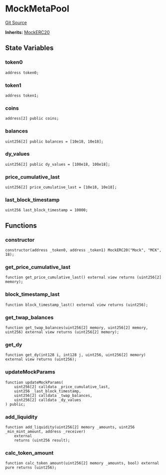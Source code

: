 # MockMetaPool
[Git Source](https://github.com/ubiquity/ubiquity-dollar/blob/3bd8ebfb9c040c43bc7387d834825102cd1e7687/src/dollar/mocks/MockMetaPool.sol)

**Inherits:**
[MockERC20](/src/dollar/mocks/MockERC20.sol/contract.MockERC20.md)


## State Variables
### token0

```solidity
address token0;
```


### token1

```solidity
address token1;
```


### coins

```solidity
address[2] public coins;
```


### balances

```solidity
uint256[2] public balances = [10e18, 10e18];
```


### dy_values

```solidity
uint256[2] public dy_values = [100e18, 100e18];
```


### price_cumulative_last

```solidity
uint256[2] price_cumulative_last = [10e18, 10e18];
```


### last_block_timestamp

```solidity
uint256 last_block_timestamp = 10000;
```


## Functions
### constructor


```solidity
constructor(address _token0, address _token1) MockERC20("Mock", "MCK", 18);
```

### get_price_cumulative_last


```solidity
function get_price_cumulative_last() external view returns (uint256[2] memory);
```

### block_timestamp_last


```solidity
function block_timestamp_last() external view returns (uint256);
```

### get_twap_balances


```solidity
function get_twap_balances(uint256[2] memory, uint256[2] memory, uint256) external view returns (uint256[2] memory);
```

### get_dy


```solidity
function get_dy(int128 i, int128 j, uint256, uint256[2] memory) external view returns (uint256);
```

### updateMockParams


```solidity
function updateMockParams(
    uint256[2] calldata _price_cumulative_last,
    uint256 _last_block_timestamp,
    uint256[2] calldata _twap_balances,
    uint256[2] calldata _dy_values
) public;
```

### add_liquidity


```solidity
function add_liquidity(uint256[2] memory _amounts, uint256 _min_mint_amount, address _receiver)
    external
    returns (uint256 result);
```

### calc_token_amount


```solidity
function calc_token_amount(uint256[2] memory _amounts, bool) external pure returns (uint256);
```

